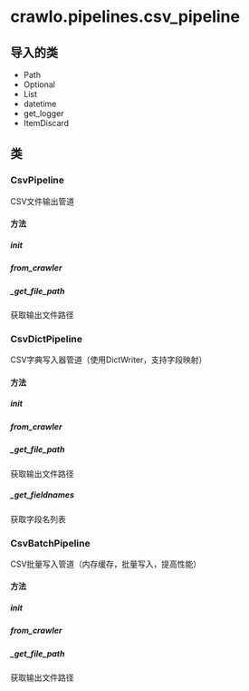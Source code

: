 # crawlo.pipelines.csv_pipeline

## 导入的类

- Path
- Optional
- List
- datetime
- get_logger
- ItemDiscard

## 类

### CsvPipeline
CSV文件输出管道

#### 方法

##### __init__

##### from_crawler

##### _get_file_path
获取输出文件路径

### CsvDictPipeline
CSV字典写入器管道（使用DictWriter，支持字段映射）

#### 方法

##### __init__

##### from_crawler

##### _get_file_path
获取输出文件路径

##### _get_fieldnames
获取字段名列表

### CsvBatchPipeline
CSV批量写入管道（内存缓存，批量写入，提高性能）

#### 方法

##### __init__

##### from_crawler

##### _get_file_path
获取输出文件路径
